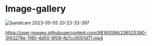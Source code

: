 # Image-gallery
![bandicam 2023-05-05 20-23-33-397](https://user-images.githubusercontent.com/98160096/236525375-98aec591-4ab3-4ce4-af70-b98b7a6d122a.jpg)


https://user-images.githubusercontent.com/98160096/236525390-3f43279e-1f80-4d50-9f09-fb7cc9001d71.mp4

